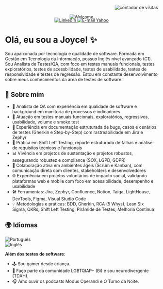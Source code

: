 <!-- Contador de visitas alinhado à direita -->
<p align="right">
  <img src="https://komarev.com/ghpvc/?username=joyce-cervantes&color=ff69b4&style=flat-square" alt="contador de visitas" />
</p>  

<!-- Imagem centralizada -->
<p align="center" style="margin-bottom: -20px;">
  <img src="https://github.com/joyce-cervantes/imagens-privadas/blob/main/welcome.png?raw=true" alt="Welcome" />
</p>  


<!-- Badges de redes sociais -->
<p align="center">
  <a href="https://www.linkedin.com/in/joyce-santana-cervantes/" target="_blank">
    <img src="https://img.shields.io/badge/LinkedIn-0077B5?style=for-the-badge&logo=linkedin&logoColor=white" alt="LinkedIn" />
  </a>
  <a href="mailto:joyce.cervantes@yahoo.com" target="_blank">
    <img src="https://img.shields.io/badge/Yahoo%20Mail-6001D2?style=for-the-badge&logo=yahoo&logoColor=white" alt="E-mail Yahoo" />
  </a>

</p>  


# Olá, eu sou a Joyce! ✨  


Sou apaixonada por tecnologia e qualidade de software. Formada em Gestão em Tecnologia da Informação, possuo Inglês nível avançado (C1).  
Sou Analista de Testes/QA, com foco em testes manuais funcionais, testes exploratórios, testes de acessbilidade, testes de usabilidade, testes de responsividade e testes de regressão. Estou em constante desenvolvimento sobre meus conhecimentos da área de testes de software.


## 🚀 Sobre mim

- 🎯 Analista de QA com experiência em qualidade de software e background em monitoria de processos e indicadores  
- 🧩 Atuação em testes manuais funcionais, exploratórios, regressivos, usabilidade, volume e smoke test  
- 📝 Experiência em documentação estruturada de bugs, casos e cenários de testes (Gherkin e Step-by-Step) com rastreabilidade em Jira e Zephyr  
- 🔎 Prática em Shift Left Testing, reporte estruturado de falhas e análise de requisitos técnicos e funcionais  
- 📊 Vivência em projetos de sustentação e projetos robustos, assegurando robustez e compliance (SOX, LGPD, GDPR)  
- 🤝 Colaboração ativa em ambientes ágeis (Scrum e Kanban), com comunicação direta com clientes, stakeholders e desenvolvedores  
- 🌐 Experiência em projetos voluntários de impacto social, validando plataformas web e mobile com foco em acessibilidade, desempenho e usabilidade  
- 🛠️ Ferramentas: Jira, Zephyr, Confluence, Notion, Taiga, LightHouse, DevTools, Figma, Visual Studio Code  
- 💡 Metodologias e práticas: BDD, Gherkin, RCA (5 Whys), Lean Six Sigma, OKRs, Shift Left Testing, Pirâmide de Testes, Melhoria Contínua  


## 🌍 Idiomas  

![Português](https://img.shields.io/badge/Português-Nativo-green?style=for-the-badge)  
![Inglês](https://img.shields.io/badge/Inglês-Avançado-blue?style=for-the-badge)


**Além dos testes de software**:  

- 🕹️ Sou gamer desde criança.  
- 🌈 Faço parte da comunidade LGBTQIAP+ (Bi) e sou neurodivergente (TDAH).  
- 🎧 Amo ouvir os podcasts Modus Operandi e O Turno da Noite.   
